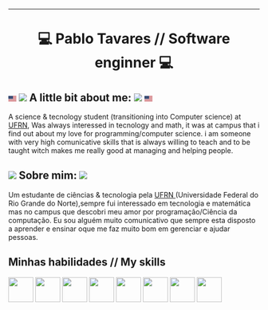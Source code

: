 ---
# <p align='center'> 💻 Pablo Tavares // Software enginner 💻 <p> 

##  <img src='https://raw.githubusercontent.com/lipis/flag-icons/main/flags/4x3/us.svg' height='11' width='16'> <img src='https://raw.githubusercontent.com/stevenrskelton/flag-icon/master/png/16/country-4x3/gb.png'> A little bit about me: <img src='https://raw.githubusercontent.com/stevenrskelton/flag-icon/master/png/16/country-4x3/gb.png'> <img src='https://raw.githubusercontent.com/lipis/flag-icons/main/flags/4x3/us.svg' height='11' width='16'>
  
 A science & tecnology student (transitioning into Computer science) at <a href='https://www.ufrn.br/en'>UFRN</a>, Was always interessed in tecnology and math, it was at campus that i find out about my love for programming/computer science. i am someone with very high comunicative skills that is always willing to teach and to be taught witch makes me really good at managing and helping people.
  
##  <img src='https://raw.githubusercontent.com/stevenrskelton/flag-icon/master/png/16/country-4x3/br.png'/> Sobre mim: <img src='https://raw.githubusercontent.com/stevenrskelton/flag-icon/master/png/16/country-4x3/br.png'/>
 Um estudante de ciências & tecnologia pela <a href='https://www.ufrn.br/'>UFRN <a>(Universidade Federal do Rio Grande do Norte),sempre fui interessado em tecnologia e matemática mas no campus que descobri meu amor por programação/Ciência da computação. Eu sou alguém muito comunicativo que sempre esta disposto a aprender e ensinar oque me faz muito bom em gerenciar e ajudar pessoas.
  
## Minhas habilidades // My skills
<img src="https://cdn.jsdelivr.net/gh/devicons/devicon/icons/javascript/javascript-original.svg" width=50px height=50px/> <img src="https://cdn.jsdelivr.net/gh/devicons/devicon/icons/typescript/typescript-original.svg" width=50px height=50px/> <img src="https://cdn.jsdelivr.net/gh/devicons/devicon/icons/css3/css3-original.svg" width=50px height=50px/> <img src="https://cdn.jsdelivr.net/gh/devicons/devicon/icons/html5/html5-original.svg" width=50px height=50px/> <img src="https://cdn.jsdelivr.net/gh/devicons/devicon/icons/react/react-original.svg" width=50px height=50px/> <img src="https://cdn.jsdelivr.net/gh/devicons/devicon/icons/bootstrap/bootstrap-original.svg" width=50px height=50px/> <img src="https://cdn.jsdelivr.net/gh/devicons/devicon/icons/nextjs/nextjs-original.svg" width=50px height=50px/> <img src="https://cdn.jsdelivr.net/gh/devicons/devicon/icons/tailwindcss/tailwindcss-plain.svg" width=50px height=50px/>

